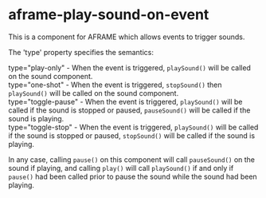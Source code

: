 # aframe-play-sound-on-event

This is a component for AFRAME which allows events to trigger sounds. 

The 'type' property specifies the semantics:

type="play-only" - When the event is triggered, `playSound()` will be called on the sound component.   
type="one-shot" - When the event is triggered, `stopSound()` then `playSound()` will be called on the sound component.   
type="toggle-pause" - When the event is triggered, `playSound()` will be called if the sound is stopped or paused, `pauseSound()` will be called if the sound is playing.   
type="toggle-stop" - When the event is triggered, `playSound()` will be called if the sound is stopped or paused, `stopSound()` will be called if the sound is playing.   

In any case, calling `pause()` on this component will call `pauseSound()` on the sound if playing, and calling `play()` will call `playSound()` if and only if `pause()` had been called prior to pause the sound while the sound had been playing.